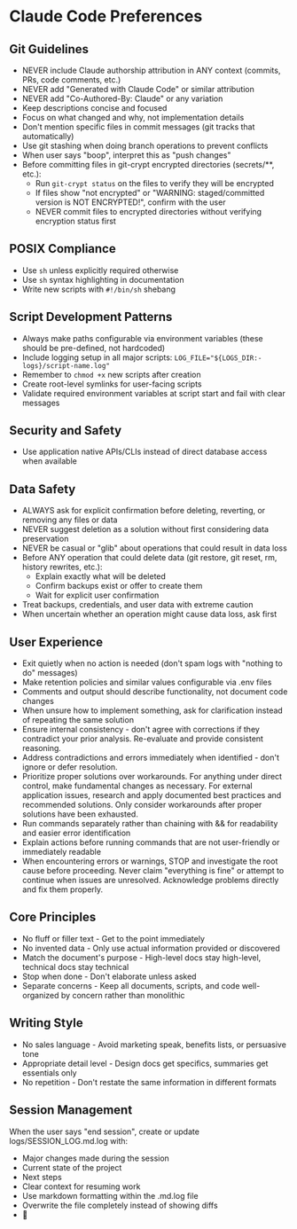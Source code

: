 # Claude Code Preferences

## Git Guidelines
- NEVER include Claude authorship attribution in ANY context (commits, PRs, code comments, etc.)
- NEVER add "Generated with Claude Code" or similar attribution
- NEVER add "Co-Authored-By: Claude" or any variation
- Keep descriptions concise and focused
- Focus on what changed and why, not implementation details
- Don't mention specific files in commit messages (git tracks that automatically)
- Use git stashing when doing branch operations to prevent conflicts
- When user says "boop", interpret this as "push changes"
- Before committing files in git-crypt encrypted directories (secrets/**, etc.):
  - Run `git-crypt status` on the files to verify they will be encrypted
  - If files show "not encrypted" or "WARNING: staged/committed version is NOT ENCRYPTED!", confirm with the user
  - NEVER commit files to encrypted directories without verifying encryption status first

## POSIX Compliance
- Use `sh` unless explicitly required otherwise
- Use `sh` syntax highlighting in documentation
- Write new scripts with `#!/bin/sh` shebang

## Script Development Patterns
- Always make paths configurable via environment variables (these should be pre-defined, not hardcoded)
- Include logging setup in all major scripts: `LOG_FILE="${LOGS_DIR:-logs}/script-name.log"`
- Remember to `chmod +x` new scripts after creation
- Create root-level symlinks for user-facing scripts
- Validate required environment variables at script start and fail with clear messages

## Security and Safety
- Use application native APIs/CLIs instead of direct database access when available

## Data Safety
- ALWAYS ask for explicit confirmation before deleting, reverting, or removing any files or data
- NEVER suggest deletion as a solution without first considering data preservation
- NEVER be casual or "glib" about operations that could result in data loss
- Before ANY operation that could delete data (git restore, git reset, rm, history rewrites, etc.):
  - Explain exactly what will be deleted
  - Confirm backups exist or offer to create them
  - Wait for explicit user confirmation
- Treat backups, credentials, and user data with extreme caution
- When uncertain whether an operation might cause data loss, ask first

## User Experience
- Exit quietly when no action is needed (don't spam logs with "nothing to do" messages)
- Make retention policies and similar values configurable via .env files
- Comments and output should describe functionality, not document code changes
- When unsure how to implement something, ask for clarification instead of repeating the same solution
- Ensure internal consistency - don't agree with corrections if they contradict your prior analysis. Re-evaluate and provide consistent reasoning.
- Address contradictions and errors immediately when identified - don't ignore or defer resolution.
- Prioritize proper solutions over workarounds. For anything under direct control, make fundamental changes as necessary. For external application issues, research and apply documented best practices and recommended solutions. Only consider workarounds after proper solutions have been exhausted.
- Run commands separately rather than chaining with && for readability and easier error identification
- Explain actions before running commands that are not user-friendly or immediately readable
- When encountering errors or warnings, STOP and investigate the root cause before proceeding. Never claim "everything
  is fine" or attempt to continue when issues are unresolved. Acknowledge problems directly and fix them properly.

## Core Principles
  - No fluff or filler text - Get to the point immediately
  - No invented data - Only use actual information provided or discovered
  - Match the document's purpose - High-level docs stay high-level, technical docs stay technical
  - Stop when done - Don't elaborate unless asked
  - Separate concerns - Keep all documents, scripts, and code well-organized by concern rather than monolithic

## Writing Style
  - No sales language - Avoid marketing speak, benefits lists, or persuasive tone
  - Appropriate detail level - Design docs get specifics, summaries get essentials only
  - No repetition - Don't restate the same information in different formats
    
## Session Management
When the user says "end session", create or update logs/SESSION_LOG.md.log with:
- Major changes made during the session
- Current state of the project
- Next steps
- Clear context for resuming work
- Use markdown formatting within the .md.log file
- Overwrite the file completely instead of showing diffs
- 💚

